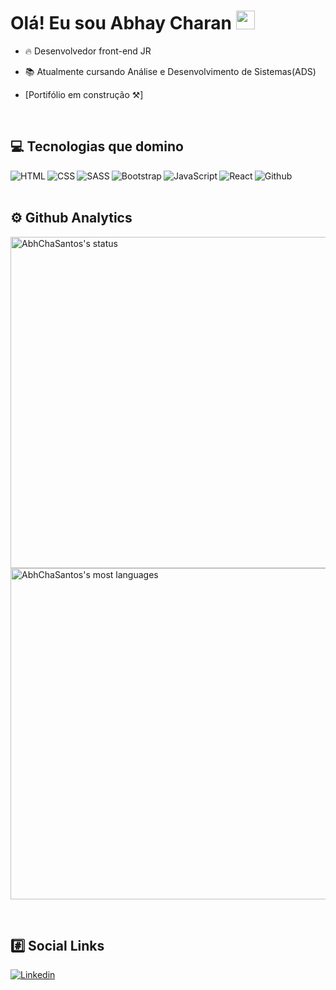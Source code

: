 <h1> Olá! Eu sou Abhay Charan <img src="https://raw.githubusercontent.com/kaueMarques/kaueMarques/master/hi.gif" width="30px"></h1>

- 🔥 Desenvolvedor front-end JR

- 📚 Atualmente cursando Análise e Desenvolvimento de Sistemas(ADS)

- [Portifólio em construção ⚒️]

<br>

## 💻&nbsp;Tecnologias que domino

<img align="left" alt="HTML" 
src="https://img.shields.io/badge/HTML5-E34F26?style=for-the-badge&logo=html5&logoColor=white">

<img align="left" alt="CSS" 
src="https://img.shields.io/badge/CSS3-1572B6?style=for-the-badge&logo=css3&logoColor=white">

<img align="left" alt="SASS" 
src="https://img.shields.io/badge/Sass-CC6699?style=for-the-badge&logo=sass&logoColor=white">

<img align="left" alt="Bootstrap" 
src="https://img.shields.io/badge/Bootstrap-563D7C?style=for-the-badge&logo=bootstrap&logoColor=white">

<img align="left" alt="JavaScript" 
src="https://img.shields.io/badge/JavaScript-323330?style=for-the-badge&logo=javascript&logoColor=F7DF1E">

<img align="left" alt="React" 
src="https://img.shields.io/badge/React-20232A?style=for-the-badge&logo=react&logoColor=61DAFB">

<img align="left" alt="Github" 
src="https://img.shields.io/badge/GitHub-100000?style=for-the-badge&logo=github&logoColor=white">

<br><br>

## ⚙️&nbsp;Github Analytics

<p align="left">

<img width="530em" src="https://github-readme-stats.vercel.app/api?username=AbhChaSantos&show_icons=true&theme=radical" alt="AbhChaSantos's status"/>

<img width="530em" src="https://github-readme-stats.vercel.app/api/top-langs/?username=AbhChaSantos&layout=compact&theme=radical" alt="AbhChaSantos's most languages"/>

</p>

<br>

## #️⃣&nbsp;Social Links

[![Linkedin](https://img.shields.io/badge/LinkedIn-0077B5?style=for-the-badge&logo=linkedin&logoColor=white)](https://www.linkedin.com/in/abhay-charan-siqueira-dos-santos-52bab51b6/)
